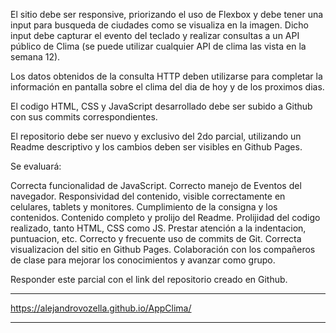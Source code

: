 El sitio debe ser responsive, priorizando el uso de Flexbox y debe tener una input para busqueda de ciudades como se visualiza en la imagen. Dicho input debe capturar el evento del teclado y realizar consultas a un API público de Clima (se puede utilizar cualquier API de clima las vista en la semana 12).

Los datos obtenidos de la consulta HTTP deben utilizarse para completar la información en pantalla sobre el clima del dia de hoy y de los proximos dias.



El codigo HTML, CSS y JavaScript desarrollado debe ser subido a Github con sus commits correspondientes.

El repositorio debe ser nuevo y exclusivo del 2do parcial, utilizando un Readme descriptivo y los cambios deben ser visibles en Github Pages.

Se evaluará:

Correcta funcionalidad de JavaScript.
Correcto manejo de Eventos del navegador.
Responsividad del contenido, visible correctamente en celulares, tablets y monitores.
Cumplimiento de la consigna y los contenidos.
Contenido completo y prolijo del Readme.
Prolijidad del codigo realizado, tanto HTML, CSS como JS. Prestar atención a la indentacion, puntuacion, etc.
Correcto y frecuente uso de commits de Git.
Correcta visualizacion del sitio en Github Pages.
Colaboración con los compañeros de clase para mejorar los conocimientos y avanzar como grupo.


Responder este parcial con el link del repositorio creado en Github.

************************************************************************************************************
https://alejandrovozella.github.io/AppClima/

************************************************************************************************************